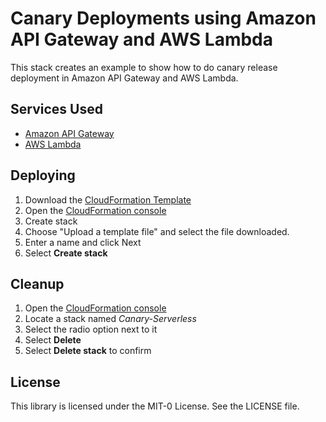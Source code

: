 # Canary Deployments using Amazon API Gateway and AWS Lambda
This stack creates an example to show how to do canary release deployment in Amazon API Gateway and AWS Lambda.


## Services Used
* <a href="https://aws.amazon.com/api-gateway/" target="_blank">Amazon API Gateway</a>
* <a href="https://aws.amazon.com/lambda/" target="_bank">AWS Lambda</a>



## Deploying
1. Download the [CloudFormation Template](cf-template.yml)
2. Open the <a href="https://console.aws.amazon.com/cloudformation/" target="_blank">CloudFormation console</a>
3. Create stack 
4. Choose "Upload a template file" and select the file downloaded. 
5. Enter a name and click Next
6. Select **Create stack**


## Cleanup
1. Open the <a href="https://console.aws.amazon.com/cloudformation/" target="_blank">CloudFormation console</a>
1. Locate a stack named *Canary-Serverless* 
1. Select the radio option next to it
1. Select **Delete**
1. Select **Delete stack** to confirm


## License

This library is licensed under the MIT-0 License. See the LICENSE file.
